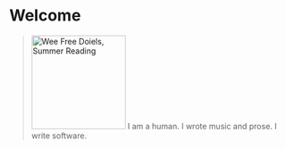 
Welcome
=======

<blockquote class="cartoon"><a href="/media/Wee-Free-Doiels-Summer-Reading.jpg" title="When I press keys with letters, numbers or punctuation symbols they appear the surface. Take me home please, R. S. Doiel"><img style="height: 12.0em; width: auto;" src="/media/Wee-Free-Doiels-Summer-Reading.svg" alt="Wee Free Doiels, Summer Reading"></a> <span>I am a human. I wrote music and prose. I write software.</span></blockquote>

